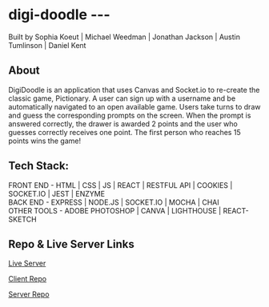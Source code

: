 # digi-doodle --- 
Built by Sophia Koeut | Michael Weedman | Jonathan Jackson | Austin Tumlinson | Daniel Kent

## About 

DigiDoodle is an application that uses Canvas and Socket.io to re-create the classic game, Pictionary. A user can sign up with a username and be automatically navigated to an open available game. Users take turns to draw and guess the corresponding prompts on the screen. When the prompt is answered correctly, the drawer is awarded 2 points and the user who guesses correctly receives one point. The first person who reaches 15 points wins the game!

## Tech Stack:

FRONT END - HTML | CSS | JS | REACT | RESTFUL API | COOKIES | SOCKET.IO | JEST | ENZYME
<br/>
BACK END - EXPRESS | NODE.JS | SOCKET.IO | MOCHA | CHAI 
<br/>
OTHER TOOLS - ADOBE PHOTOSHOP | CANVA | LIGHTHOUSE | REACT-SKETCH

## Repo & Live Server Links

[Live Server](https://digi-doodle.now.sh/)

[Client Repo](https://github.com/djllap/digi-doodle-client)

[Server Repo](https://github.com/djllap/digi-doodle-server)
